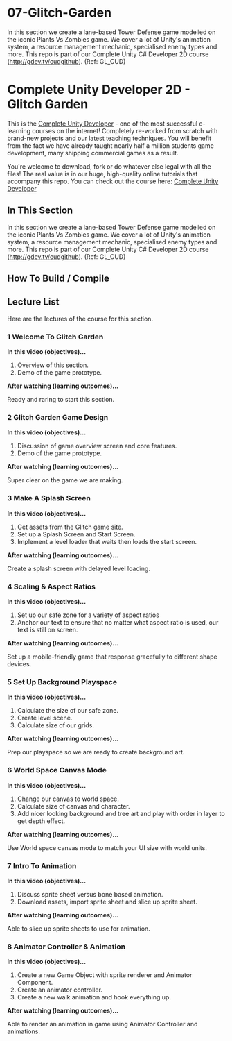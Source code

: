 # 07-Glitch-Garden
In this section we create a lane-based Tower Defense game modelled on the iconic Plants Vs Zombies game. We cover a lot of Unity's animation system, a resource management mechanic, specialised enemy types and more. This repo is part of our Complete Unity C# Developer 2D course (http://gdev.tv/cudgithub). (Ref: GL_CUD)

# Complete Unity Developer 2D - Glitch Garden

This is the [Complete Unity Developer](http://gdev.tv/cudgithub) - one of the most successful e-learning courses on the internet! Completely re-worked from scratch with brand-new projects and our latest teaching techniques. You will benefit from the fact we have already taught nearly half a million students game development, many shipping commercial games as a result.

You're welcome to download, fork or do whatever else legal with all the files! The real value is in our huge, high-quality online tutorials that accompany this repo. You can check out the course here: [Complete Unity Developer](http://gdev.tv/cudgithub)

## In This Section

In this section we create a lane-based Tower Defense game modelled on the iconic Plants Vs Zombies game. We cover a lot of Unity's animation system, a resource management mechanic, specialised enemy types and more. This repo is part of our Complete Unity C# Developer 2D course (http://gdev.tv/cudgithub). (Ref: GL_CUD)

## How To Build / Compile

## Lecture List

Here are the lectures of the course for this section.


### 1 Welcome To Glitch Garden ###

**In this video (objectives)...**

1. Overview of this section.
2. Demo of the game prototype.

**After watching (learning outcomes)...**

Ready and raring to start this section.


### 2 Glitch Garden Game Design ###

**In this video (objectives)...**

1. Discussion of game overview screen and core features.
2. Demo of the game prototype.


**After watching (learning outcomes)...**

Super clear on the game we are making.

### 3 Make A Splash Screen ###

**In this video (objectives)...**

1. Get assets from the Glitch game site.
2. Set up a Splash Screen and Start Screen.
3. Implement a level loader that waits then loads the start screen.


**After watching (learning outcomes)...**

Create a splash screen with delayed level loading.


### 4 Scaling & Aspect Ratios ###

**In this video (objectives)...**

1. Set up our safe zone for a variety of aspect ratios
2. Anchor our text to ensure that no matter what aspect ratio is used, our text is still on screen.


**After watching (learning outcomes)...**

Set up a mobile-friendly game that response gracefully to different shape devices.


### 5 Set Up Background Playspace ###

**In this video (objectives)...**

1. Calculate the size of our safe zone.
2. Create level scene.
3. Calculate size of our grids.


**After watching (learning outcomes)...**

Prep our playspace so we are ready to create background art.


### 6 World Space Canvas Mode ###

**In this video (objectives)...**

1. Change our canvas to world space.
2. Calculate size of canvas and character.
3. Add nicer looking background and tree art and play with order in layer to get depth effect.


**After watching (learning outcomes)...**

Use World space canvas mode to match your UI size with world units.


### 7 Intro To Animation ###

**In this video (objectives)...**

1. Discuss sprite sheet versus bone based animation.
2. Download assets, import sprite sheet and slice up sprite sheet.


**After watching (learning outcomes)...**

Able to slice up sprite sheets to use for animation.


### 8 Animator Controller & Animation ###

**In this video (objectives)...**

1. Create a new Game Object with sprite renderer and Animator Component.
2. Create an animator controller.
3. Create a new walk animation and hook everything up.


**After watching (learning outcomes)...**

Able to render an animation in game using Animator Controller and animations.